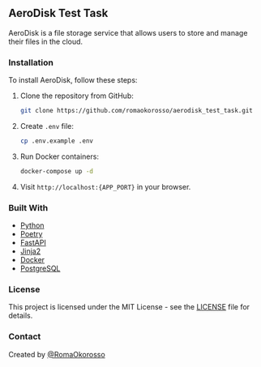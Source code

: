## AeroDisk Test Task

AeroDisk is a file storage service that allows users to store and manage their files in the cloud.

### Installation

To install AeroDisk, follow these steps:

1. Clone the repository from GitHub:
    ```bash
    git clone https://github.com/romaokorosso/aerodisk_test_task.git
    ```
2. Create `.env` file:
    ```bash
    cp .env.example .env
    ```
3. Run Docker containers:
    ```bash
    docker-compose up -d
    ```
4. Visit `http://localhost:{APP_PORT}` in your browser.

### Built With

* [Python](https://www.python.org/)
* [Poetry](https://python-poetry.org/)
* [FastAPI](https://fastapi.tiangolo.com/)
* [Jinja2](https://jinja.palletsprojects.com/en/)
* [Docker](https://www.docker.com/)
* [PostgreSQL](https://www.postgresql.org/)

### License

This project is licensed under the MIT License - see the [LICENSE](LICENSE) file for details.

### Contact

Created by [@RomaOkorosso](https://github.com/RomaOkorosso)